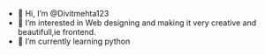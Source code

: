 - 👋 Hi, I’m @Divitmehta123
- 👀 I’m interested in Web designing and making it very creative and beautifull,ie frontend.
- 🌱 I’m currently learning python

<!---
Divitmehta123/Divitmehta123 is a ✨ special ✨ repository because its `README.md` (this file) appears on your GitHub profile.
You can click the Preview link to take a look at your changes.
--->
